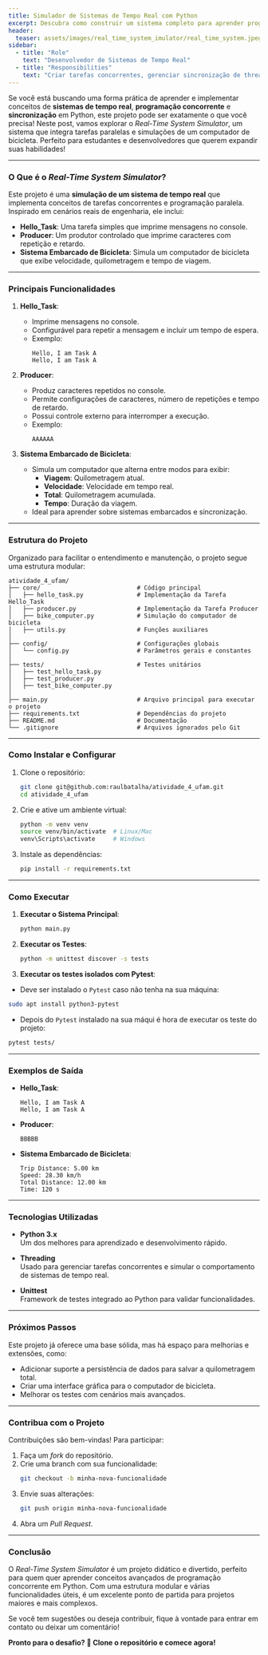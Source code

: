 ```yaml
---
title: Simulador de Sistemas de Tempo Real com Python
excerpt: Descubra como construir um sistema completo para aprender programação concorrente e sincronização, simulando tarefas de tempo real e um computador de bicicleta.
header:
  teaser: assets/images/real_time_system_imulator/real_time_system.jpeg
sidebar:
  - title: "Role"
    text: "Desenvolvedor de Sistemas de Tempo Real"
  - title: "Responsibilities"
    text: "Criar tarefas concorrentes, gerenciar sincronização de threads e implementar simulações embarcadas."
---
```


Se você está buscando uma forma prática de aprender e implementar conceitos de **sistemas de tempo real**, **programação concorrente** e **sincronização** em Python, este projeto pode ser exatamente o que você precisa! Neste post, vamos explorar o *Real-Time System Simulator*, um sistema que integra tarefas paralelas e simulações de um computador de bicicleta. Perfeito para estudantes e desenvolvedores que querem expandir suas habilidades!

---

### O Que é o *Real-Time System Simulator*?

Este projeto é uma **simulação de um sistema de tempo real** que implementa conceitos de tarefas concorrentes e programação paralela. Inspirado em cenários reais de engenharia, ele inclui:

- **Hello_Task**: Uma tarefa simples que imprime mensagens no console.
- **Producer**: Um produtor controlado que imprime caracteres com repetição e retardo.
- **Sistema Embarcado de Bicicleta**: Simula um computador de bicicleta que exibe velocidade, quilometragem e tempo de viagem.

---

### Principais Funcionalidades

1. **Hello_Task**:  
   - Imprime mensagens no console.
   - Configurável para repetir a mensagem e incluir um tempo de espera.
   - Exemplo:
     ```plaintext
     Hello, I am Task A
     Hello, I am Task A
     ```

2. **Producer**:  
   - Produz caracteres repetidos no console.
   - Permite configurações de caracteres, número de repetições e tempo de retardo.
   - Possui controle externo para interromper a execução.
   - Exemplo:
     ```plaintext
     AAAAAA
     ```

3. **Sistema Embarcado de Bicicleta**:
   - Simula um computador que alterna entre modos para exibir:
     - **Viagem**: Quilometragem atual.
     - **Velocidade**: Velocidade em tempo real.
     - **Total**: Quilometragem acumulada.
     - **Tempo**: Duração da viagem.
   - Ideal para aprender sobre sistemas embarcados e sincronização.

---

### Estrutura do Projeto

Organizado para facilitar o entendimento e manutenção, o projeto segue uma estrutura modular:

```plaintext
atividade_4_ufam/
├── core/                           # Código principal
│   ├── hello_task.py               # Implementação da Tarefa Hello_Task
│   ├── producer.py                 # Implementação da Tarefa Producer
│   ├── bike_computer.py            # Simulação do computador de bicicleta
│   ├── utils.py                    # Funções auxiliares
│
├── config/                         # Configurações globais
│   └── config.py                   # Parâmetros gerais e constantes
│
├── tests/                          # Testes unitários
│   ├── test_hello_task.py
│   ├── test_producer.py
│   ├── test_bike_computer.py
│
├── main.py                         # Arquivo principal para executar o projeto
├── requirements.txt                # Dependências do projeto
├── README.md                       # Documentação
└── .gitignore                      # Arquivos ignorados pelo Git
```

---

### Como Instalar e Configurar

1. Clone o repositório:
   ```bash
   git clone git@github.com:raulbatalha/atividade_4_ufam.git
   cd atividade_4_ufam
   ```

2. Crie e ative um ambiente virtual:
   ```bash
   python -m venv venv
   source venv/bin/activate  # Linux/Mac
   venv\Scripts\activate     # Windows
   ```

3. Instale as dependências:
   ```bash
   pip install -r requirements.txt
   ```

---

### Como Executar

1. **Executar o Sistema Principal**:
   ```bash
   python main.py
   ```

2. **Executar os Testes**:
   ```bash
   python -m unittest discover -s tests
   ```

3. **Executar os testes isolados com Pytest**:
 - Deve ser instalado o `Pytest` caso não tenha na sua máquina:
 ```bash
 sudo apt install python3-pytest
  ```
  - Depois do `Pytest` instalado na sua máqui é hora de executar os teste do projeto: 
   ```bash
   pytest tests/
   ```
---

### Exemplos de Saída

- **Hello_Task**:
  ```plaintext
  Hello, I am Task A
  Hello, I am Task A
  ```

- **Producer**:
  ```plaintext
  BBBBB
  ```

- **Sistema Embarcado de Bicicleta**:
  ```plaintext
  Trip Distance: 5.00 km
  Speed: 28.30 km/h
  Total Distance: 12.00 km
  Time: 120 s
  ```

---

### Tecnologias Utilizadas

- **Python 3.x**  
  Um dos melhores para aprendizado e desenvolvimento rápido.
  
- **Threading**  
  Usado para gerenciar tarefas concorrentes e simular o comportamento de sistemas de tempo real.

- **Unittest**  
  Framework de testes integrado ao Python para validar funcionalidades.

---

### Próximos Passos

Este projeto já oferece uma base sólida, mas há espaço para melhorias e extensões, como:

- Adicionar suporte a persistência de dados para salvar a quilometragem total.
- Criar uma interface gráfica para o computador de bicicleta.
- Melhorar os testes com cenários mais avançados.

---

### Contribua com o Projeto

Contribuições são bem-vindas! Para participar:

1. Faça um *fork* do repositório.
2. Crie uma branch com sua funcionalidade:
   ```bash
   git checkout -b minha-nova-funcionalidade
   ```
3. Envie suas alterações:
   ```bash
   git push origin minha-nova-funcionalidade
   ```
4. Abra um *Pull Request*.

---

### Conclusão

O *Real-Time System Simulator* é um projeto didático e divertido, perfeito para quem quer aprender conceitos avançados de programação concorrente em Python. Com uma estrutura modular e várias funcionalidades úteis, é um excelente ponto de partida para projetos maiores e mais complexos.

Se você tem sugestões ou deseja contribuir, fique à vontade para entrar em contato ou deixar um comentário!

**Pronto para o desafio? 🚀 Clone o repositório e comece agora!**